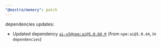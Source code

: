 ```yaml
---
"@mastra/memory": patch
---
```

dependencies updates:
  - Updated dependency [`ai-v5@npm:ai@5.0.60` ↗︎](https://www.npmjs.com/package/ai-v5/v/5.0.60) (from `npm:ai@5.0.44`, in `dependencies`)
